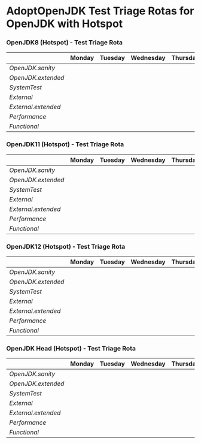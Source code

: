 # AdoptOpenJDK Test Triage Rotas for OpenJDK with Hotspot

### <a name="8"></a>OpenJDK8 (Hotspot) - Test Triage Rota

|                    | Monday | Tuesday | Wednesday | Thursday | Friday |
|--------------------|--------|---------|-----------|----------|--------|
|*OpenJDK.sanity*    |        |         |           |          |        |
|*OpenJDK.extended*  |        |         |           |          |        |
|*SystemTest*        |        |         |           |          |        |
|*External*          |        |         |           |          |        |
|*External.extended* |        |         |           |          |        |
|*Performance*       |        |         |           |          |        |
|*Functional*        |        |         |           |          |        |

### <a name="11"></a>OpenJDK11 (Hotspot) - Test Triage Rota

|                    | Monday | Tuesday | Wednesday | Thursday | Friday |
|--------------------|--------|---------|-----------|----------|--------|
|*OpenJDK.sanity*    |        |         |           |          |        |
|*OpenJDK.extended*  |        |         |           |          |        |
|*SystemTest*        |        |         |           |          |        |
|*External*          |        |         |           |          |        |
|*External.extended* |        |         |           |          |        |
|*Performance*       |        |         |           |          |        |
|*Functional*        |        |         |           |          |        |

### <a name="12"></a>OpenJDK12 (Hotspot) - Test Triage Rota

|                    | Monday | Tuesday | Wednesday | Thursday | Friday |
|--------------------|--------|---------|-----------|----------|--------|
|*OpenJDK.sanity*    |        |         |           |          |        |
|*OpenJDK.extended*  |        |         |           |          |        |
|*SystemTest*        |        |         |           |          |        |
|*External*          |        |         |           |          |        |
|*External.extended* |        |         |           |          |        |
|*Performance*       |        |         |           |          |        |
|*Functional*        |        |         |           |          |        |

### <a name="head"></a>OpenJDK Head (Hotspot) - Test Triage Rota

|                    | Monday | Tuesday | Wednesday | Thursday | Friday |
|--------------------|--------|---------|-----------|----------|--------|
|*OpenJDK.sanity*    |        |         |           |          |        |
|*OpenJDK.extended*  |        |         |           |          |        |
|*SystemTest*        |        |         |           |          |        |
|*External*          |        |         |           |          |        |
|*External.extended* |        |         |           |          |        |
|*Performance*       |        |         |           |          |        |
|*Functional*        |        |         |           |          |        |
